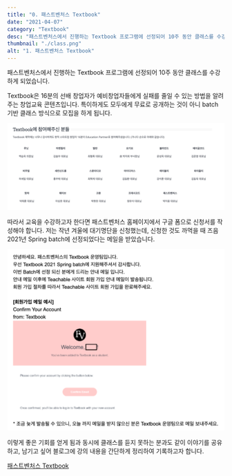 ```yaml
---
title: "0. 패스트벤처스 Textbook"
date: "2021-04-07"
category: "Textbook"
desc: "패스트벤처스에서 진행하는 Textbook 프로그램에 선정되어 10주 동안 클래스를 수강하게 되었습니다."
thumbnail: "./class.png"
alt: "1. 패스트벤처스 Textbook"
---
```


패스트벤처스에서 진행하는 Textbook 프로그램에 선정되어 10주 동안 클래스를 수강하게 되었습니다.

Textbook은 16분의 선배 창업자가 예비창업자들에게 실패를 줄일 수 있는 방법을 알려주는 창업교육 콘텐츠입니다. 특이하게도 모두에게 무료로 공개하는 것이 아니 batch 기반 클래스 방식으로 모집을 하게 됩니다.

![창업가 리스트](./class.png)

따라서 교육을 수강하고자 한다면 패스트벤처스 홈페이지에서 구글 폼으로 신청서를 작성해야 합니다. 저는 작년 겨울에 대기명단을 신청했는데, 신청한 것도 까먹을 때 즈음 2021년 Spring batch에 선정되었다는 메일을 받았습니다.

![메일](./mail.png)

이렇게 좋은 기회를 얻게 됨과 동시에 클래스를 듣지 못하는 분과도 같이 이야기를 공유하고, 남기고 싶어 블로그에 강의 내용을 간단하게 정리하여 기록하고자 합니다.

[패스트벤처스 Textbook](https://fastventures.co.kr/textbook/)
